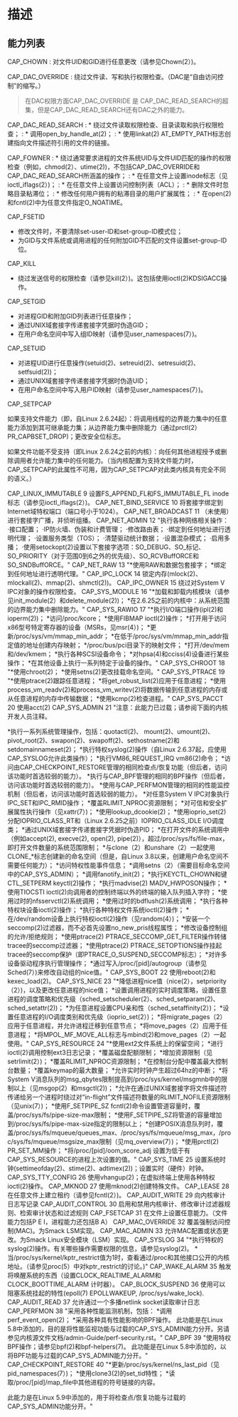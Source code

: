 
# 描述
## 能力列表
CAP_CHOWN 
: 对文件UID和GID进行任意更改（请参见Chown(2）)。

CAP_DAC_OVERRIDE
: 绕过文件读、写和执行权限检查。（DAC是“自由访问控制”的缩写。）
>在DAC权限方面CAP_DAC_OVERRIDE 是 CAP_DAC_READ_SEARCH的超集，但是CAP_DAC_READ_SEARCH还有DAC之外的能力。

CAP_DAC_READ_SEARCH
: * 绕过文件读取权限检查、目录读取和执行权限检查；
: * 调用open_by_handle_at(2)；
: * 使用linkat(2) AT_EMPTY_PATH标志创建指向文件描述符引用的文件的链接。

CAP_FOWNER
: * 绕过通常要求进程的文件系统UID与文件UID匹配的操作的权限检查（例如，chmod(2）、utime(2))，不包括CAP_DAC_OVERRIDE和CAP_DAC_READ_SEARCH所涵盖的操作；
: * 在任意文件上设置inode标志（见ioctl_iflags(2）)；
: * 在任意文件上设置访问控制列表（ACL）；
: *  删除文件时忽略目录粘滞位；
: * 修改任何用户拥有的粘滞目录的用户扩展属性；
: * 在open(2)和fcntl(2)中为任意文件指定O_NOATIME。
 
CAP_FSETID
* 修改文件时，不要清除set-user-ID和set-group-ID模式位；
* 为GID与文件系统或调用进程的任何附加GID不匹配的文件设置set-group-ID位。
  
CAP_KILL
* 绕过发送信号的权限检查（请参见kill(2）)。这包括使用ioctl(2)KDSIGACC操作。

CAP_SETGID
* 对进程GID和附加GID列表进行任意操作；
* 通过UNIX域套接字传递套接字凭据时伪造GID；
* 在用户命名空间中写入组ID映射（请参见user_namespaces(7）)。

CAP_SETUID
* 对进程UID进行任意操作(setuid(2)、setreuid(2)、setresuid(2)、setfsuid(2))；
* 通过UNIX域套接字传递套接字凭据时伪造UID；
* 在用户命名空间中写入用户ID映射（请参见user_namespaces(7）)。
  
CAP_SETPCAP

如果支持文件能力（即，自Linux 2.6.24起）：将调用线程的边界能力集中的任意能力添加到其可继承能力集；从边界能力集中删除能力（通过prctl(2）PR_CAPBSET_DROP)；更改安全位标志。

如果文件功能不受支持（即Linux 2.6.24之前的内核）：向任何其他进程授予或删除调用者允许能力集中的任何能力。（当内核配置为支持文件能力时，CAP_SETPCAP的此属性不可用，因为CAP_SETPCAP对此类内核具有完全不同的语义。）

CAP_LINUX_IMMUTABLE	9	设置FS_APPEND_FL和FS_IMMUTABLE_FL inode标志（请参见ioctl_iflags(2）)。
CAP_NET_BIND_SERVICE	10	将套接字绑定到Internet域特权端口（端口号小于1024）。
CAP_NET_BROADCAST	11	（未使用）进行套接字广播，并侦听组播。
CAP_NET_ADMIN	12	"执行各种网络相关操作：
·接口配置；
·IP防火墙、伪装和计费管理；
·修改路由表；
·绑定到任何地址进行透明代理；
·设置服务类型（TOS）；
·清楚驱动统计数据；
·设置混杂模式；
·启用多播；
·使用setockopt(2)设置以下套接字选项：SO_DEBUG、SO_标记、SO_PRIORITY（对于范围0到6之外的优先级）、SO_RCVBuffORCE和SO_SNDBuffORCE。"
CAP_NET_RAW	13	"*使用RAW和数据包套接字；
*绑定到任何地址进行透明代理。"
CAP_IPC_LOCK	14	锁定内存(mlock(2)、mlockall(2)、mmap(2)、shmctl(2))。
CAP_IPC_OWNER	15	绕过对System V IPC对象的操作权限检查。
CAP_SYS_MODULE	16	"*加载和卸载内核模块（请参见init_module(2）和delete_module(2))；
*在2.6.25之前的内核中：从系统范围的边界能力集中删除能力。"
CAP_SYS_RAWIO	17	"*执行I/O端口操作(ipl(2)和ioperm(2))；
*访问/proc/kcore；
*使用FIBMAP ioctl(2)操作；
*打开用于访问x86型号特定寄存器的设备（MSRs，见msr(4）)；
*更新/proc/sys/vm/mmap_min_addr；
*在低于/proc/sys/vm/mmap_min_addr指定值的地址创建内存映射；
*/proc/bus/pci目录下的映射文件；
*打开/dev/mem和/dev/kmem；
*执行各种SCSI设备命令；
*对hpsa(4)和cciss(4)设备进行某些操作；
*在其他设备上执行一系列特定于设备的操作。"
CAP_SYS_CHROOT	18	"*使用chroot(2)；
*使用setns(2)更改挂载命名空间。"
CAP_SYS_PTRACE	19	"*使用ptrace(2)跟踪任意进程；
*将get_robust_list(2)应用于任意进程；
*使用process_vm_readv(2)和process_vm_writev(2)将数据传输到任意进程的内存或从任意进程的内存中传输数据；
*使用kcmp(2)检查进程。"
CAP_SYS_PACCT	20	使用acct(2)
CAP_SYS_ADMIN	21	"注意：此能力已过载；请参阅下面的内核开发人员注释。

*执行一系列系统管理操作，包括：quotactl(2)、 mount(2)、umount(2)、pivot_root(2)、swapon(2)、swapoff(2)、sethostname(2)和setdomainnameset(2)；
*执行特权syslog(2)操作（自Linux 2.6.37起，应使用CAP_SYSLOG允许此类操作）；
*执行VM86_REQUEST_IRQ vm86(2)命令；
*访问由CAP_CHECKPOINT_RESTORE管理的相同检查点/恢复功能（但后者，访问该功能时首选较弱的能力）。
*执行与CAP_BPF管理的相同的BPF操作（但后者，访问该功能时首选较弱的能力）。
*使用与CAP_PERFMON管理的相同的性能监控机制（但后者，访问该功能时首选较弱的能力）。
*对任意System V IPC对象执行IPC_SET和IPC_RMID操作；
*覆盖RLIMIT_NPROC资源限制；
*对可信和安全扩展属性执行操作（见xattr(7）)；
*使用lookup_dcookie(2)；
*使用ioprio_set(2)分配IOPRIO_CLASS_RT和（Linux 2.6.25之前）IOPRIO_CLASS_IDLE I/O调度类；
*通过UNIX域套接字传递套接字凭据时伪造PID；
*在打开文件的系统调用中（例如accept(2), execve(2), open(2), pipe(2)），超过/proc/sys/fs/file-max，即打开文件数量的系统范围限制；
*与clone（2）和unshare（2）一起使用 CLONE_*标志创建新的命名空间（但是，自Linux 3.8以来，创建用户命名空间不需要任何能力）；
*访问特权性能事件信息；
*调用setns（2）（需要目标命名空间中的CAP_SYS_ADMIN）；
*调用fanotify_init(2)；
*执行KEYCTL_CHOWN和键CTL_SETPERM keyctl(2)操作；
*执行madvise(2) MADV_HWPOSON操作；
*使用TIOCSTI ioctl(2)向调用者的控制终端以外的终端的输入队列插入字符；
*使用过时的nfsservctl(2)系统调用；
*使用过时的bdflush(2)系统调用；
*执行各种特权块设备ioctl(2)操作；
*执行各种特权文件系统ioctl(2)操作；
*在/dev/random设备上执行特权ioctl(2)操作（见random(4）)；
*安装一个seccomp(2)过滤器，而不必首先设置no_new_pris线程属性；
*修改设备控制组的允许/拒绝规则；
*使用ptrace(2) PTRACE_SECCOMP_GET_FILTER操作转储tracee的seccomp过滤器；
*使用ptrace(2) PTRACE_SETOPTIONS操作挂起tracee的seccomp保护（即PTRACE_O_SUSPEND_SECCOMP标志）；
*对许多设备驱动程序执行管理操作；
*通过写入/proc/[pid]/autogroup（请参见Sched(7）)来修改自动组的nice值。"
CAP_SYS_BOOT	22	使用reboot(2)和kexec_load(2)。
CAP_SYS_NICE	23	"*降低进程nice值（nice(2），setpriority（2）)，以及更改任意进程的nice值；
*设置调用进程的实时调度策略，设置任意进程的调度策略和优先级（sched_setscheduler(2）、sched_setparam(2)、sched_setattr(2))；
*为任意进程设置CPU亲和性（sched_setaffinity(2）)；
*设置任意进程的I/O调度类别和优先级（ioprio_set(2）)；
*将migrate_pages（2）应用于任意进程，并允许进程迁移到任意节点；
*将move_pages（2）应用于任意进程；
*将MPOL_MF_MOVE_ALL标志与mbind(2)和move_pages（2）一起使用。"
CAP_SYS_RESOURCE	24	"*使用ext2文件系统上的保留空间；
*进行ioctl(2)调用控制ext3日志记录；
*覆盖磁盘配额限制；
*增加资源限制（见setrlimit(2）)；
*覆盖RLIMIT_NPROC资源限制；
*在控制台分配中覆盖最大控制台数量；
*覆盖keymap的最大数量；
*允许实时时钟产生超过64hz的中断；
*将System V消息队列的msg_qbytes限制提高到/proc/sys/kernel/msgmnb中的限制以上（见msgop(2）和msgctl(2))；
*允许在通过UNIX域套接字将文件描述符传递给另一个进程时绕过对“in-flight”文件描述符数量的RLIMIT_NOFILE资源限制（见unix(7）)；
*使用F_SETPIPE_SZ fcntl(2)命令设置管道容量时，覆盖/proc/sys/fs/pipe-size-max限制；
*使用F_SETPIPE_SZ将管道的容量增加到/proc/sys/fs/pipe-max-size指定的限制以上；
*创建POSIX消息队列时，覆盖/proc/sys/fs/mqueue/queues_max、/proc/sys/fs/mqueue/msg_max，/proc/sys/fs/mqueue/msgsize_max限制（见mq_overview(7）)；
*使用prctl(2) PR_SET_MM操作；
*将/proc/[pid]/oom_score_adj 设置为低于有CAP_SYS_RESOURCE的进程上次设置的值。"
CAP_SYS_TIME	25	设置系统时钟(settimeofday(2)、stime(2)、adtimex(2))；设置实时（硬件）时钟。
CAP_SYS_TTY_CONFIG	26	使用vhangup(2)；在虚拟终端上使用各种特权ioctl(2)操作。
CAP_MKNOD	27	使用mknod(2)创建特殊文件。
CAP_LEASE	28	在任意文件上建立租约（请参见fcntl(2）)。
CAP_AUDIT_WRITE	29	向内核审计日志写记录
CAP_AUDIT_CONTROL	30	启用和禁用内核审计、修改审计过滤器规则、检索审计状态和过滤规则
CAP_FSETCAP	31	在文件上设置任意能力。（文件能力包括P E I，进程能力还包括B A）
CAP_MAC_OVERRIDE	32	覆盖强制访问控制(MAC)。为Smack LSM实现。
CAP_MAC_ADMIN	33	允许MAC配置或状态更改。为Smack Linux安全模块（LSM）实现。
CAP_SYSLOG	34	"*执行特权的syslog(2)操作。有关哪些操作需要权限的信息，请参见syslog(2)。
*当/proc/sys/kernel/kptr_restrict值为1时，查看通过/proc和其他接口公开的内核地址。（请参见proc(5）中对kptr_restrict的讨论。)"
CAP_WAKE_ALARM	35	触发将唤醒系统的东西（设置CLOCK_REALTIME_ALARM和CLOCK_BOOTTIME_ALARM 计时器）。
CAP_BLOCK_SUSPEND	36	使用可以阻塞系统挂起的特性(epoll(7) EPOLLWAKEUP, /proc/sys/wake_lock).
CAP_AUDIT_READ	37	允许通过一个多播netlink socket读取审计日志
CAP_PERFMON	38	"采用各种性能监测机制，包括：
*调用perf_event_open(2)；
*采用各种具有性能影响的BPF操作。
此功能是在Linux 5.8中添加的，目的是将性能监视功能与过载的CAP_SYS_ADMIN能力分开。另请参见内核源文件文档/admin-Guide/perf-security.rst。"
CAP_BPF	39	"使用特权BPF操作；请参见bpf(2)和bpf-helpers(7)。
此功能是在Linux 5.8中添加的，以将BPF功能与过载的CAP_SYS_ADMIN能力分开。"
CAP_CHECKPOINT_RESTORE	40	"*更新/proc/sys/kernel/ns_last_pid（见pid_namespaces(7）)；
*使用clone3(2)的set_tid特性；
*读取/proc/[pid]/map_file中其他进程的符号链接的内容。

此能力是在Linux 5.9中添加的，用于将检查点/恢复功能与过载的CAP_SYS_ADMIN功能分开。"
		
